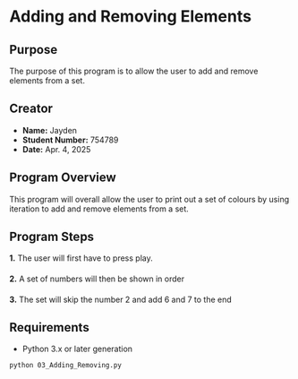 # Adding and Removing Elements

## Purpose
The purpose of this program is to allow the user to add and remove elements from a set. 

## Creator
- **Name:** Jayden
- **Student Number:** 754789
- **Date:** Apr. 4, 2025

## Program Overview
This program will overall allow the user to print out a set of colours by using iteration to add and remove elements from a set.

## Program Steps
**1.** The user will first have to press play.
####
**2.** A set of numbers will then be shown in order
####
**3.** The set will skip the number 2 and add 6 and 7 to the end

## Requirements
- Python 3.x or later generation


```bash
python 03_Adding_Removing.py